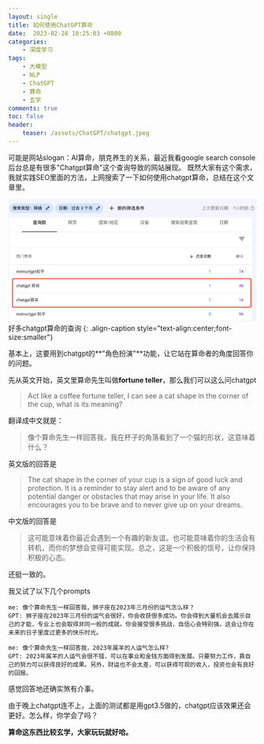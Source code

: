 ```yaml
---
layout: single
title: 如何使用ChatGPT算命
date:  2023-02-28 10:25:03 +0800
categories: 
    - 深度学习
tags: 
    - 大模型
    - NLP
    - ChatGPT
    - 算命
    - 玄学
comments: true
toc: false
header:
    teaser: /assets/ChatGPT/chatgpt.jpeg
---
```


可能是网站slogan：AI算命，朋克养生的关系，最近我看google search console后台总是有很多"Chatgpt算命"这个查询导致的网站展现。
既然大家有这个需求，我就实践SEO里面的方法，上网搜索了一下如何使用chatgpt算命，总结在这个文章里。

![好多chatgpt算命的查询](/assets/ChatGPT/search.png)
好多chatgpt算命的查询
{: .align-caption style="text-align:center;font-size:smaller"}


基本上，这要用到chatgpt的**"角色扮演"**功能，让它站在算命者的角度回答你的问题。

先从英文开始，英文里算命先生叫做**fortune teller**，那么我们可以这么问chatgpt

> Act like a coffee fortune teller, I can see a cat shape in the corner of the cup, what is its meaning?

翻译成中文就是：
> 像个算命先生一样回答我，我在杯子的角落看到了一个猫的形状，这意味着什么？

英文版的回答是

> The cat shape in the corner of your cup is a sign of good luck and protection. It is a reminder to stay alert and to be aware of any potential danger or obstacles that may arise in your life. It also encourages you to be brave and to never give up on your dreams.

中文版的回答是

> 这可能意味着你最近会遇到一个有趣的新友谊。也可能意味着你的生活会有转机，而你的梦想会变得可能实现。总之，这是一个积极的信号，让你保持积极的心态。

还挺一致的。

我又试了以下几个prompts

```
me: 像个算命先生一样回答我，狮子座在2023年三月份的运气怎么样？
GPT: 狮子座在2023年三月份的运气会很好，你会收获很多成功。你会得到大量机会去展示自己的才能，专业上也会取得非同一般的成就。你会接受很多挑战，自信心会特别强，这会让你在未来的日子里度过更多的快乐时光。
```

```
me: 像个算命先生一样回答我，2023年属羊的人运气怎么样?
GPT: 2023年属羊的人运气会很不错，可以在事业和金钱方面得到发展。只要努力工作，靠自己的努力可以获得良好的成果。另外，财运也不会太差，可以获得可观的收入，投资也会有良好的回报。
```

感觉回答地还确实煞有介事。

由于晚上chatgpt连不上，上面的测试都是用gpt3.5做的，chatgpt应该效果还会更好。怎么样，你学会了吗？

**算命这东西比较玄学，大家玩玩就好哈。**